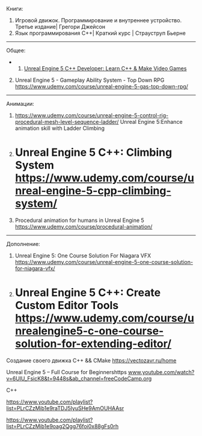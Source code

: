 Книги:
1) Игровой движок. Программирование и внутреннее устройство. Третье издание| Грегори Джейсон
2) Язык программирования С++| Краткий курс | Страуструп Бьерне
 -------------------------------------------------
 Общее:
+ 1)  [Unreal Engine 5 C++ Developer: Learn C++ & Make Video Games](https://www.udemy.com/course/unrealcourse/)  
2) Unreal Engine 5 - Gameplay Ability System - Top Down RPG https://www.udemy.com/course/unreal-engine-5-gas-top-down-rpg/

----------------------------------------------------------------------------
Анимации:
1) https://www.udemy.com/course/unreal-engine-5-control-rig-procedural-mesh-level-sequence-ladder/ Unreal Engine 5:Enhance animation skill with Ladder Climbing
2)  # Unreal Engine 5 C++: Climbing System https://www.udemy.com/course/unreal-engine-5-cpp-climbing-system/
3) Procedural animation for humans in Unreal Engine 5 https://www.udemy.com/course/procedural-animation/

---------------------------------------------------------
Дополнение:
1)  Unreal Engine 5: One Course Solution For Niagara VFX https://www.udemy.com/course/unreal-engine-5-one-course-solution-for-niagara-vfx/
2) # Unreal Engine 5 C++: Create Custom Editor Tools https://www.udemy.com/course/unrealengine5-c-one-course-solution-for-extending-editor/

Создание своего движка С++ && CMake https://vectozavr.ru/home

 Unreal Engine 5 – Full Course for Beginnershttps www.youtube.com/watch?v=6UlU_FsicK8&t=9448s&ab_channel=freeCodeCamp.org
 
 
 C++
 
 https://www.youtube.com/playlist?list=PLrCZzMib1e9raTDJ5IyuSHe9AmOUHAAsr
 
 https://www.youtube.com/playlist?list=PLrCZzMib1e9oag2Qgg76foi0x88gFs0rh